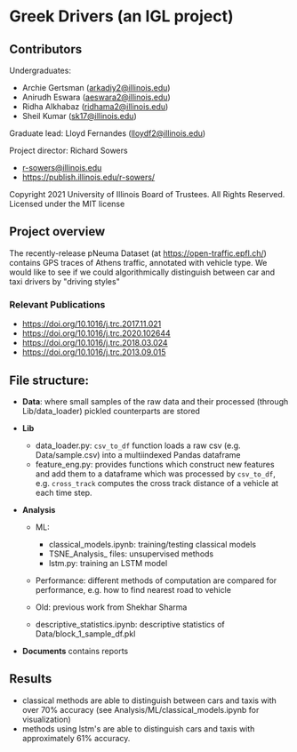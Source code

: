 # Greek Drivers (an IGL project)

## Contributors
Undergraduates:
* Archie Gertsman (arkadiy2@illinois.edu)
* Anirudh Eswara (aeswara2@illinois.edu)
* Ridha Alkhabaz (ridhama2@illinois.edu)
* Sheil Kumar (sk17@illinois.edu)

Graduate lead: Lloyd Fernandes (lloydf2@illinois.edu)

Project director: Richard Sowers
* <r-sowers@illinois.edu>
* <https://publish.illinois.edu/r-sowers/>

Copyright 2021 University of Illinois Board of Trustees. All Rights Reserved. Licensed under the MIT license

## Project overview
The recently-release pNeuma Dataset (at https://open-traffic.epfl.ch/) contains GPS traces of Athens traffic, annotated with vehicle type.  We would like to see if we could algorithmically distinguish between car and taxi drivers by "driving styles"

### Relevant Publications
* https://doi.org/10.1016/j.trc.2017.11.021
* https://doi.org/10.1016/j.trc.2020.102644
* https://doi.org/10.1016/j.trc.2018.03.024
* https://doi.org/10.1016/j.trc.2013.09.015


## File structure:

* **Data**: where small samples of the raw data and their processed (through Lib/data_loader) pickled counterparts are stored

* **Lib**
	* data_loader.py: `csv_to_df` function loads a raw csv (e.g. Data/sample.csv) into a multiindexed Pandas dataframe
	* feature_eng.py: provides functions which construct new features and add them to a dataframe which was processed by `csv_to_df`, e.g. `cross_track` computes the cross track distance of a vehicle at each time step.

* **Analysis**
	* ML: 
		* classical_models.ipynb: training/testing classical models
		* TSNE_Analysis_ files: unsupervised methods
		* lstm.py: training an LSTM model
	* Performance: different methods of computation are compared for performance, e.g. how to find nearest road to vehicle
	* Old: previous work from Shekhar Sharma

	* descriptive_statistics.ipynb: descriptive statistics of Data/block_1_sample_df.pkl

* **Documents** contains reports

## Results
* classical methods are able to distinguish between cars and taxis with over 70% accuracy (see Analysis/ML/classical_models.ipynb for visualization)
* methods using lstm's are able to distinguish cars and taxis with approximately 61% accuracy.
